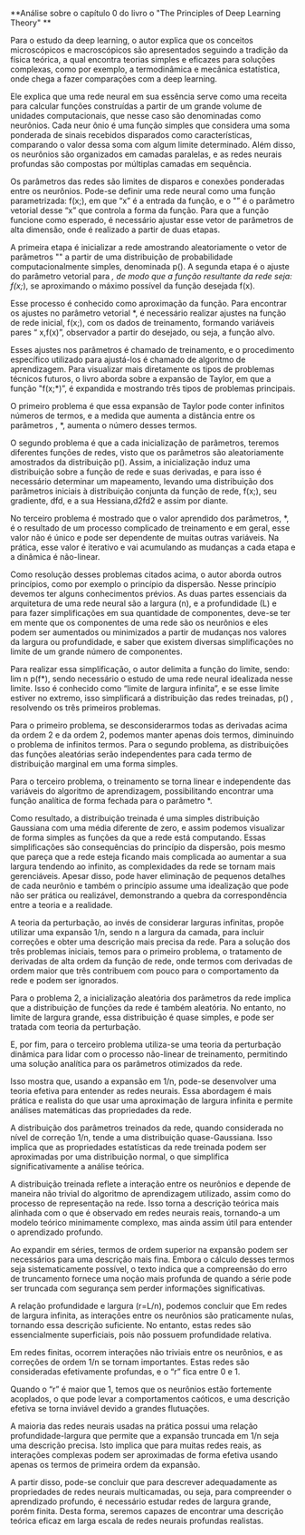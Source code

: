 **Análise sobre o capítulo 0 do livro o "The Principles of Deep Learning Theory" **

Para o estudo da deep learning, o autor explica que os conceitos microscópicos e macroscópicos são apresentados seguindo a tradição da física teórica, a qual encontra teorias simples e eficazes para soluções complexas, como por exemplo, a termodinâmica e mecânica estatística, onde chega a fazer comparações com a deep learning. 

Ele explica que uma rede neural em sua essência serve como uma receita para calcular funções construídas a partir de um grande volume de unidades computacionais, que nesse caso são denominadas como neurônios.  Cada neur	ônio é uma função simples que considera uma soma ponderada de sinais recebidos disparados como características, comparando o valor dessa soma com algum limite determinado. Além disso, os neurônios são organizados em camadas paralelas, e as redes neurais profundas são compostas por múltiplas camadas em sequência. 

Os parâmetros das redes são limites de disparos e conexões ponderadas entre os neurônios. Pode-se definir uma rede neural como uma função parametrizada: f(x;), em que “x” é a entrada da função, e o "” é o parâmetro vetorial desse “x” que controla a forma da função. Para que a função funcione como esperado, é necessário ajustar esse vetor de parâmetros de alta dimensão, onde é realizado a partir de duas etapas.

A primeira etapa é inicializar a rede amostrando aleatoriamente o vetor de parâmetros "" a partir de uma distribuição de probabilidade computacionalmente simples, denominada p(). A segunda etapa é o ajuste do parâmetro vetorial  para *, de modo que a função resultante da rede seja:  f(x;*), se aproximando o máximo possível da função desejada f(x).

Esse processo é conhecido como aproximação da função. Para encontrar os ajustes no parâmetro vetorial *, é necessário realizar ajustes na função de rede inicial, f(x;), com os dados de treinamento, formando variáveis pares “ x,f(x)”, observador a partir do desejado, ou seja, a função alvo. 

Esses ajustes nos parâmetros é chamado de treinamento, e o procedimento específico utilizado para ajustá-los é chamado de algoritmo de aprendizagem. Para visualizar mais diretamente os tipos de problemas técnicos futuros, o livro aborda sobre a expansão de Taylor, em que a função "f(x;*)”, é expandida e mostrando três tipos de problemas principais. 

O primeiro problema é que essa expansão de Taylor pode conter infinitos números de termos, e a medida que aumenta a distância entre os parâmetros , *, aumenta o número desses termos. 

O segundo problema é que a cada inicialização de parâmetros, teremos diferentes funções de redes, visto que os parâmetros são aleatoriamente amostrados da distribuição p(). Assim, a inicialização induz uma distribuição sobre a função de rede e suas derivadas, e para isso é necessário determinar um mapeamento, levando uma distribuição dos parâmetros iniciais à distribuição conjunta da função de rede, f(x;), seu gradiente, dfd, e a sua Hessiana,d2fd2 e assim por diante. 

No terceiro problema é mostrado que o valor aprendido dos parâmetros, *, é o resultado de um processo complicado de treinamento e em geral, esse valor não é único e pode ser dependente de muitas outras variáveis. Na prática, esse valor é iterativo e vai acumulando as mudanças a cada etapa e a dinâmica é não-linear. 

Como resolução desses problemas citados acima, o autor aborda outros princípios, como por exemplo o princípio da dispersão. Nesse princípio devemos ter alguns conhecimentos prévios. As duas partes essenciais da arquitetura de uma rede neural são a largura (n), e a profundidade (L) e para fazer simplificações em sua quantidade de componentes, deve-se ter em mente que os componentes de uma rede são os neurônios e eles podem ser aumentados ou minimizados a partir de mudanças nos valores da largura ou profundidade, e saber que existem diversas simplificações no limite de um grande número de componentes.

Para realizar essa simplificação, o autor delimita a função do limite,  sendo: lim n p(f*), sendo necessário o estudo de uma rede neural idealizada nesse limite. Isso é conhecido como “limite de largura infinita”, e se esse limite estiver no extremo, isso simplificará a distribuição das redes treinadas, p() , resolvendo os três primeiros problemas. 

Para o primeiro problema, se desconsiderarmos todas as derivadas acima da ordem 2 e da ordem 2, podemos manter apenas dois termos, diminuindo o problema de infinitos termos. Para o segundo problema, as distribuições das funções aleatórias serão independentes para cada termo de distribuição marginal em uma forma simples.

Para o terceiro problema, o treinamento se torna linear e independente das variáveis do algoritmo de aprendizagem, possibilitando encontrar uma função analítica de forma fechada para o parâmetro *.

Como resultado, a distribuição treinada é uma simples distribuição Gaussiana com uma média diferente de zero, e assim podemos visualizar de forma simples as funções da que a rede está computando.  Essas simplificações são consequências do princípio da dispersão, pois mesmo que pareça que a rede esteja ficando mais complicada ao aumentar a sua largura tendendo ao infinito, as complexidades da rede se tornam mais gerenciáveis. Apesar disso, pode haver eliminação de pequenos detalhes de cada neurônio e também o princípio assume uma idealização que pode não ser prática ou realizável, demonstrando a quebra da correspondência entre a teoria e a realidade.

A teoria da perturbação, ao invés de considerar larguras infinitas, propõe utilizar uma expansão 1/n, sendo n a largura da camada, para incluir correções e obter uma descrição mais precisa da rede. Para a solução dos três problemas iniciais, temos para o primeiro problema, o tratamento de derivadas de alta ordem da função de rede, onde termos com derivadas de ordem maior que três contribuem com pouco para o comportamento da rede e podem ser ignorados.

Para o problema 2, a inicialização aleatória dos parâmetros da rede implica que a distribuição de funções da rede é também aleatória. No entanto, no limite de largura grande, essa distribuição é quase simples, e pode ser tratada com teoria da perturbação.

E, por fim, para o terceiro problema utiliza-se uma teoria da perturbação dinâmica para lidar com o processo não-linear de treinamento, permitindo uma solução analítica para os parâmetros otimizados da rede.

Isso mostra que, usando a expansão em 1/n, pode-se desenvolver uma teoria efetiva para entender as redes neurais. Essa abordagem é mais prática e realista do que usar uma aproximação de largura infinita e permite análises matemáticas das propriedades da rede.

A distribuição dos parâmetros treinados da rede, quando considerada no nível de correção 1/n, tende a uma distribuição quase-Gaussiana. Isso implica que as propriedades estatísticas da rede treinada podem ser aproximadas por uma distribuição normal, o que simplifica significativamente a análise teórica.

A distribuição treinada reflete a interação entre os neurônios e depende de maneira não trivial do algoritmo de aprendizagem utilizado, assim como do processo de representação na rede. Isso torna a descrição teórica mais alinhada com o que é observado em redes neurais reais, tornando-a um modelo teórico minimamente complexo, mas ainda assim útil para entender o aprendizado profundo.

Ao expandir em séries, termos de ordem superior na expansão podem ser necessários para uma descrição mais fina. Embora o cálculo desses termos seja sistematicamente possível, o texto indica que a compreensão do erro de truncamento fornece uma noção mais profunda de quando a série pode ser truncada com segurança sem perder informações significativas.

A relação profundidade e largura (r=L/n), podemos concluir que Em redes de largura infinita, as interações entre os neurônios são praticamente nulas, tornando essa descrição suficiente. No entanto, estas redes são essencialmente superficiais, pois não possuem profundidade relativa.

Em redes finitas, ocorrem interações não triviais entre os neurônios, e as correções de ordem 1/n se tornam importantes. Estas redes são consideradas efetivamente profundas, e o “r” fica entre 0 e 1.

Quando o “r” é maior que 1, temos que os neurônios estão fortemente acoplados, o que pode levar a comportamentos caóticos, e uma descrição efetiva se torna inviável devido a grandes flutuações.

A maioria das redes neurais usadas na prática possui uma relação profundidade-largura que permite que a expansão truncada em 1/n seja uma descrição precisa. Isto implica que para muitas redes reais, as interações complexas podem ser aproximadas de forma efetiva usando apenas os termos de primeira ordem da expansão.

A partir disso, pode-se concluir que para descrever adequadamente as propriedades de redes neurais multicamadas, ou seja, para compreender o aprendizado profundo, é necessário estudar redes de largura grande, porém finita. Desta forma, seremos capazes de encontrar uma descrição teórica eficaz em larga escala de redes neurais profundas realistas.


